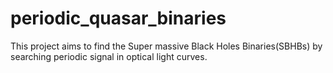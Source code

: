 # periodic_quasar_binaries
This project aims to find the Super massive Black Holes Binaries(SBHBs) by searching periodic signal in optical light curves.
